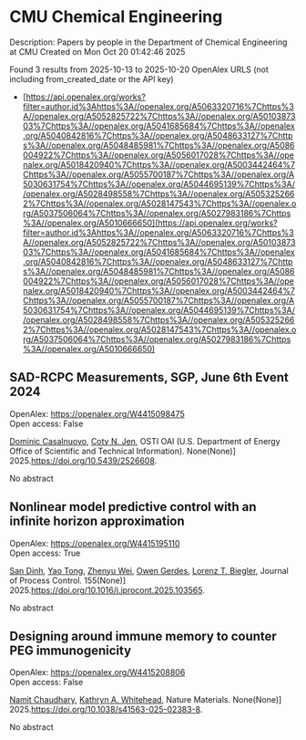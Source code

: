 # CMU Chemical Engineering
Description: Papers by people in the Department of Chemical Engineering at CMU
Created on Mon Oct 20 01:42:46 2025

Found 3 results from 2025-10-13 to 2025-10-20
OpenAlex URLS (not including from_created_date or the API key)
- [https://api.openalex.org/works?filter=author.id%3Ahttps%3A//openalex.org/A5063320716%7Chttps%3A//openalex.org/A5052825722%7Chttps%3A//openalex.org/A5010387303%7Chttps%3A//openalex.org/A5041685684%7Chttps%3A//openalex.org/A5040842816%7Chttps%3A//openalex.org/A5048633127%7Chttps%3A//openalex.org/A5048485981%7Chttps%3A//openalex.org/A5086004922%7Chttps%3A//openalex.org/A5056017028%7Chttps%3A//openalex.org/A5018420940%7Chttps%3A//openalex.org/A5003442464%7Chttps%3A//openalex.org/A5055700187%7Chttps%3A//openalex.org/A5030631754%7Chttps%3A//openalex.org/A5044695139%7Chttps%3A//openalex.org/A5028498558%7Chttps%3A//openalex.org/A5053252662%7Chttps%3A//openalex.org/A5028147543%7Chttps%3A//openalex.org/A5037506064%7Chttps%3A//openalex.org/A5027983186%7Chttps%3A//openalex.org/A5010666650](https://api.openalex.org/works?filter=author.id%3Ahttps%3A//openalex.org/A5063320716%7Chttps%3A//openalex.org/A5052825722%7Chttps%3A//openalex.org/A5010387303%7Chttps%3A//openalex.org/A5041685684%7Chttps%3A//openalex.org/A5040842816%7Chttps%3A//openalex.org/A5048633127%7Chttps%3A//openalex.org/A5048485981%7Chttps%3A//openalex.org/A5086004922%7Chttps%3A//openalex.org/A5056017028%7Chttps%3A//openalex.org/A5018420940%7Chttps%3A//openalex.org/A5003442464%7Chttps%3A//openalex.org/A5055700187%7Chttps%3A//openalex.org/A5030631754%7Chttps%3A//openalex.org/A5044695139%7Chttps%3A//openalex.org/A5028498558%7Chttps%3A//openalex.org/A5053252662%7Chttps%3A//openalex.org/A5028147543%7Chttps%3A//openalex.org/A5037506064%7Chttps%3A//openalex.org/A5027983186%7Chttps%3A//openalex.org/A5010666650)

## SAD-RCPC Measurements, SGP, June 6th Event 2024   

OpenAlex: https://openalex.org/W4415098475    
Open access: False
    
[Dominic Casalnuovo](https://openalex.org/A5119964425), [Coty N. Jen](https://openalex.org/A5055700187), OSTI OAI (U.S. Department of Energy Office of Scientific and Technical Information). None(None)] 2025.https://doi.org/10.5439/2526608.
    
No abstract    

    

## Nonlinear model predictive control with an infinite horizon approximation   

OpenAlex: https://openalex.org/W4415195110    
Open access: True
    
[San Dinh](https://openalex.org/A5059801671), [Yao Tong](https://openalex.org/A5101449128), [Zhenyu Wei](https://openalex.org/A5054103149), [Owen Gerdes](https://openalex.org/A5117500212), [Lorenz T. Biegler](https://openalex.org/A5052825722), Journal of Process Control. 155(None)] 2025.https://doi.org/10.1016/j.jprocont.2025.103565.
    
No abstract    

    

## Designing around immune memory to counter PEG immunogenicity   

OpenAlex: https://openalex.org/W4415208806    
Open access: False
    
[Namit Chaudhary](https://openalex.org/A5073121497), [Kathryn A. Whitehead](https://openalex.org/A5010666650), Nature Materials. None(None)] 2025.https://doi.org/10.1038/s41563-025-02383-8.
    
No abstract    

    

